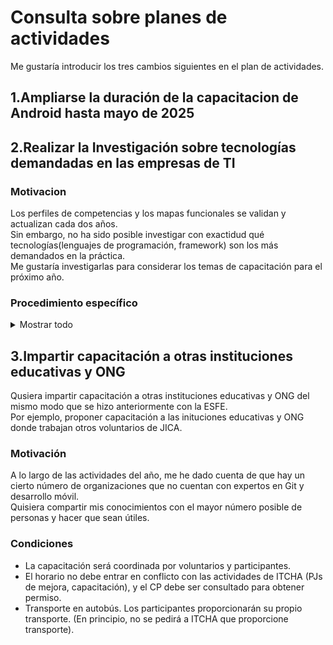 # Consulta sobre planes de actividades
Me gustaría introducir los tres cambios siguientes en el plan de actividades.

## 1.Ampliarse la duración de la capacitacion de Android hasta mayo de 2025

## 2.Realizar la Investigación sobre tecnologías demandadas en las empresas de TI

### Motivacion
Los perfiles de competencias y los mapas funcionales se validan y actualizan cada dos años.
<br>
Sin embargo, no ha sido posible investigar con exactidud qué tecnologías(lenguajes de programación, framework) son los más demandados en la práctica.
<br>
Me gustaría investigarlas para considerar los temas de capacitación para el próximo año.


### Procedimiento específico
<details>
  <summary>Mostrar todo</summary>
  
   #### 1. **Elaborar un documento explicativo breve**  
      - Ejemplo:  
        > *"Nuestro objetivo es identificar las tecnologías y habilidades más relevantes en el mercado actual para mejorar nuestros programas educativos y preparar mejor a los estudiantes para integrarse al mundo laboral. Su participación nos permitirá alinear nuestras iniciativas con las necesidades reales de la industria."*
   
   #### 2. **Crear una lista de empresas objetivo**  
   Enumerar las empresas a las que hay que dirigirse y pedir a los directores que las revisen.
   <br>
   Se utilizarán las siguientes fuentes
   - Las empresas en las que trabajan los graduados
   - Las empresas en las que los alumnos han realizado PP
   - Pedir a las asociaciones promoviendo el uso de las Tecnologías de la información y las Comunicaciones (TIC) que le recomienden empresas.
     1. [ASOCIACIÓN CONEXION](https://conexion.sv/inicio/)
     2. [CasaTIC](https://www.casatic.org/index)
     3. [Fundación Comunicándonos](https://comunicandonos.org.sv/inicio/)
     4. [ASPROC](https://www.facebook.com/ASPROC.ORG/about)
   
   #### **3. Envío de correos electrónicos**
   Enviar un correo electrónico a las empresas aprobadas de la lista, solicitando un cuestionarios y permiso para una entrevista.
   
   #### **4. Realización de la investigación.**
   Realizar encuestas en forma de cuestionarios o entrevistas con empresas que han accedido a la solicitud.
   
   #### **5. Presentación de resultados**
   Al finalizar la investigación, agradecer la colaboración de las empresas y les enviar un informe breve o resumen con los hallazgos más relevantes. Esto ayudará a fortalecer las relaciones y abrirá oportunidades para futuras colaboraciones.
   
   #### **6. Planificar la capacitación para ITCHA**
   Los resultados se analizan y se utilizan para ayudar a determinar los temas de la capacitación.Los resultados también se compartirán con los docentes de Técnico en Ingeniería en Computación.
</details>

## 3.Impartir capacitación a otras instituciones educativas y ONG
Qusiera impartir capacitación a otras instituciones educativas y ONG del mismo modo que se hizo anteriormente con la ESFE.
<br>
Por ejemplo, proponer capacitación a las inituciones educativas y ONG donde trabajan otros voluntarios de JICA.

### Motivación
A lo largo de las actividades del año, me he dado cuenta de que hay un cierto número de organizaciones que no cuentan con expertos en Git y desarrollo móvil.
<br>
Quisiera compartir mis conocimientos con el mayor número posible de personas y hacer que sean útiles.

### Condiciones
- La capacitación será coordinada por voluntarios y participantes.
- El horario no debe entrar en conflicto con las actividades de ITCHA (PJs de mejora, capacitación), y el CP debe ser consultado para obtener permiso.
- Transporte en autobús. Los participantes proporcionarán su propio transporte. (En principio, no se pedirá a ITCHA que proporcione transporte).
